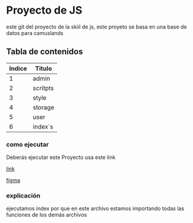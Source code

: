 
# Proyecto de JS
este git del proyecto  de la skiil de js, este proyeto se basa en una base de datos para camuslands

## Tabla de contenidos
| Indice | Titulo  |
|--|--|
| 1 | admin |
| 2 | scritpts |
| 3 | style |
| 4 |storage |
| 5 | user |
| 6 | index´s |

### como ejecutar 
Deberás ejecutar este Proyecto usa este link 

[link](https://vladimirdiazcontreras.github.io/Proyecto_javaScript_DiazVladimir-QuinonezSantiago/)

[figma](https://www.figma.com/design/WgjEoHdWWoslUhQ38pWgMA/f1-figma?node-id=0-1&p=f&t=2qDCgmjTElQkXcC9-0)


### explicación  
ejecutamos index por que en este archivo estamos importando todas las funciones de los demás archivos  


